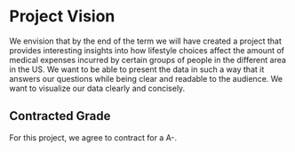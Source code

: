 # Project Vision

We envision that by the end of the term we will have created a project that provides interesting insights into how lifestyle choices affect the amount of medical expenses incurred by certain groups of people in the different area in the US. We want to be able to present the data in such a way that it answers our questions while being clear and readable to the audience. We want to visualize our data clearly and concisely.

## Contracted Grade
For this project, we agree to contract for a A-.
